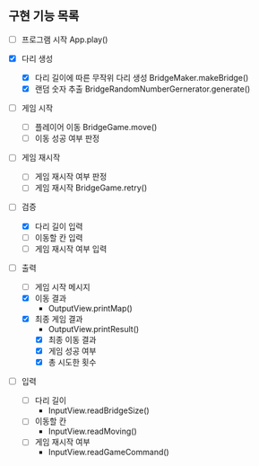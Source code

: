 ## 구현 기능 목록

- [ ] 프로그램 시작
    App.play()

- [x] 다리 생성
    - [x] 다리 길이에 따른 무작위 다리 생성
        BridgeMaker.makeBridge()
    - [x] 랜덤 숫자 추출
        BridgeRandomNumberGernerator.generate()

- [ ] 게임 시작
    - [ ] 플레이어 이동
        BridgeGame.move()
    - [ ] 이동 성공 여부 판정

- [ ] 게임 재시작
    - [ ] 게임 재시작 여부 판정
    - [ ] 게임 재시작
        BridgeGame.retry()

- [ ] 검증
    - [x] 다리 길이 입력
    - [ ] 이동할 칸 입력
    - [ ] 게임 재시작 여부 입력

- [ ] 출력
    - [ ] 게임 시작 메시지
    - [x] 이동 결과
        - OutputView.printMap()
    - [x] 최종 게임 결과
        - OutputView.printResult()
        - [x] 최종 이동 결과
        - [x] 게임 성공 여부
        - [x] 총 시도한 횟수

- [ ] 입력
    - [ ] 다리 길이
        - InputView.readBridgeSize()
    - [ ] 이동할 칸
        - InputView.readMoving()
    - [ ] 게임 재시작 여부
        - InputView.readGameCommand()